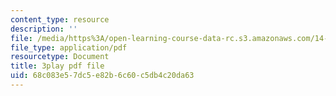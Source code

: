 ```yaml
---
content_type: resource
description: ''
file: /media/https%3A/open-learning-course-data-rc.s3.amazonaws.com/14-13-psychology-and-economics-spring-2020/68c083e57dc5e82b6c60c5db4c20da63_Re2lkF0vgQw.pdf
file_type: application/pdf
resourcetype: Document
title: 3play pdf file
uid: 68c083e5-7dc5-e82b-6c60-c5db4c20da63
---
```

